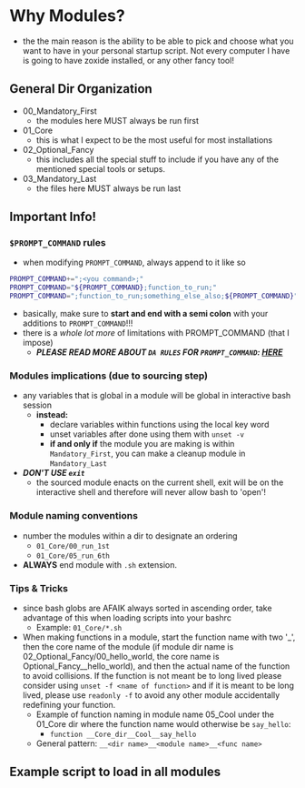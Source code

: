 # Why Modules?
- the the main reason is the ability to be able to pick and choose what you want to have in your personal startup script. Not every computer I have is going to have zoxide installed, or any other fancy tool!


## General Dir Organization
- 00_Mandatory_First
    - the modules here MUST always be run first
- 01_Core
    - this is what I expect to be the most useful for most installations
- 02_Optional_Fancy
    - this includes all the special stuff to include if you have any of the mentioned special tools or setups.
- 03_Mandatory_Last
    - the files here MUST always be run last


## Important Info!

### `$PROMPT_COMMAND` rules
- when modifying `PROMPT_COMMAND`, always append to it like so
```bash
PROMPT_COMMAND+=";<you command>;"
PROMPT_COMMAND="${PROMPT_COMMAND};function_to_run;"
PROMPT_COMMAND=";function_to_run;something_else_also;${PROMPT_COMMAND}"
```
- basically, make sure to **start and end with a semi colon** with your additions to `PROMPT_COMMAND`!!!
- there is a *whole lot more* of limitations with PROMPT_COMMAND (that I impose)
    - ***PLEASE READ MORE ABOUT `DA RULES` FOR `PROMPT_COMMAND`: [HERE](./03_Mandatory_Last/prompt_command_final_clean.sh)***

### Modules implications (due to sourcing step)
- any variables that is global in a module will be global in interactive bash session
    - **instead:**
        - declare variables within functions using the local key word
        - unset variables after done using them with `unset -v`
        - **if and only if** the module you are making is within `Mandatory_First`, you can make a cleanup module in `Mandatory_Last`
- ***DON'T USE `exit`***
    - the sourced module enacts on the current shell, exit will be on the interactive shell and therefore will never allow bash to 'open'!

### Module naming conventions
- number the modules within a dir to designate an ordering
    - `01_Core/00_run_1st`
    - `01_Core/05_run_6th`
- **ALWAYS** end module with `.sh` extension.

### Tips & Tricks
- since bash globs are AFAIK always sorted in ascending order, take advantage of this when loading scripts into your bashrc
    - Example: `01_Core/*.sh`
- When making functions in a module, start the function name with two '_', then the core name of the module (if module dir name is 02_Optional_Fancy/00_hello_world, the core name is Optional_Fancy__hello_world), and then the actual name of the function to avoid collisions. If the function is not meant be to long lived please consider using `unset -f <name of function>` and if it is meant to be long lived, please use `readonly -f` to avoid any other module accidentally redefining your function.
    - Example of function naming in module name 05_Cool under the 01_Core dir where the function name would otherwise be `say_hello`:
        - `function __Core_dir__Cool__say_hello`
    - General pattern: `__<dir name>__<module name>__<func name>`

## Example script to load in all modules
